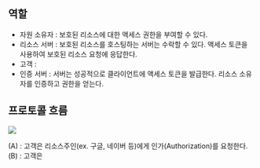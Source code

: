 ## 역할 
- 자원 소유자
  : 보호된 리소스에 대한 액세스 권한을 부여할 수 있다.  
- 리소스 서버
  : 보호된 리소스를 호스팅하는 서버는 수락할 수 있다. 
  액세스 토큰을 사용하여 보호된 리소스 요청에 응답한다.
- 고객
  : 
- 인증 서버 
  : 서버는 성공적으로 클라이언트에 액세스 토큰을 발급한다. 
  리소스 소유자를 인증하고 권한을 얻는다. 

## 프로토콜 흐름 

![](https://i.imgur.com/9OmDMN5.png)

(A) : 고객은 리소스주인(ex. 구글, 네이버 등)에게 인가(Authorization)를 요청한다.  
(B) : 고객은 
